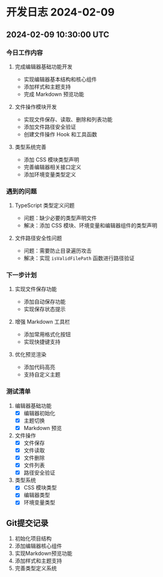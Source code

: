 # 开发日志 2024-02-09

## 2024-02-09 10:30:00 UTC

### 今日工作内容

1. 完成编辑器基础功能开发
   - 实现编辑器基本结构和核心组件
   - 添加样式和主题支持
   - 完成 Markdown 预览功能

2. 文件操作模块开发
   - 实现文件保存、读取、删除和列表功能
   - 添加文件路径安全验证
   - 创建文件操作 Hook 和工具函数

3. 类型系统完善
   - 添加 CSS 模块类型声明
   - 完善编辑器相关接口定义
   - 添加环境变量类型定义

### 遇到的问题

1. TypeScript 类型定义问题
   - 问题：缺少必要的类型声明文件
   - 解决：添加 CSS 模块、环境变量和编辑器组件的类型声明

2. 文件路径安全性问题
   - 问题：需要防止目录遍历攻击
   - 解决：实现 `isValidFilePath` 函数进行路径验证

### 下一步计划

1. 实现文件保存功能
   - 添加自动保存功能
   - 实现保存状态提示

2. 增强 Markdown 工具栏
   - 添加常用格式化按钮
   - 实现快捷键支持

3. 优化预览渲染
   - 添加代码高亮
   - 支持自定义主题

### 测试清单

1. 编辑器基础功能
   - [x] 编辑器初始化
   - [x] 主题切换
   - [x] Markdown 预览

2. 文件操作
   - [x] 文件保存
   - [x] 文件读取
   - [x] 文件删除
   - [x] 文件列表
   - [x] 路径安全验证

3. 类型系统
   - [x] CSS 模块类型
   - [x] 编辑器类型
   - [x] 环境变量类型

## Git提交记录
1. 初始化项目结构
2. 添加编辑器核心组件
3. 实现Markdown预览功能
4. 添加样式和主题支持
5. 完善类型定义系统 